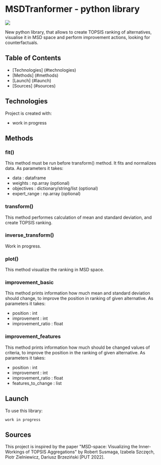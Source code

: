 # MSDTranformer - python library
![](https://github.com/dabrze/topsis-msd-improvement-actions/actions/workflows/build.yml/badge.svg)

New python library, that allows to create TOPSIS ranking of alternatives, visualise it in MSD space and perform improvement actions, looking for counterfactuals.

## Table of Contents
* [Technologies] (#technologies)
* [Methods] (#methods)
* [Launch] (#launch)
* [Sources] (#sources)

## Technologies
Project is created with:
* work in progress

## Methods

### fit()
This method must be run before transform() method. It fits and normalizes data. As parameters it takes:
* data : dataframe
* weights : np.array (optional)
* objectives : dictionary/string/list (optional)
* expert_range : np.array (optional)

### transform()
This method performes calculation of mean and standard deviation, and create TOPSIS ranking.

### inverse_transform()
Work in progress.

### plot()
This method visualize the ranking in MSD space.

### improvement_basic
This method prints information how much mean and standard deviation should change, to improve the position in ranking of given alternative. As parameters it takes:
* position : int
* improvement : int
* improvement_ratio : float

### improvement_features
This method prints information how much should be changed values of criteria, to improve the position in the ranking of given alternative. As parameters it takes:
* position : int
* improvement : int
* improvement_ratio : float
* features_to_change : list

## Launch
To use this library:
```
work in progress
```
## Sources
This project is inspired by the paper "MSD-space: Visualizing the Inner-Workings of TOPSIS Aggregations" by Robert Susmaga, Izabela Szczęch, Piotr Zielniewicz, Dariusz Brzeziński [PUT 2022].
